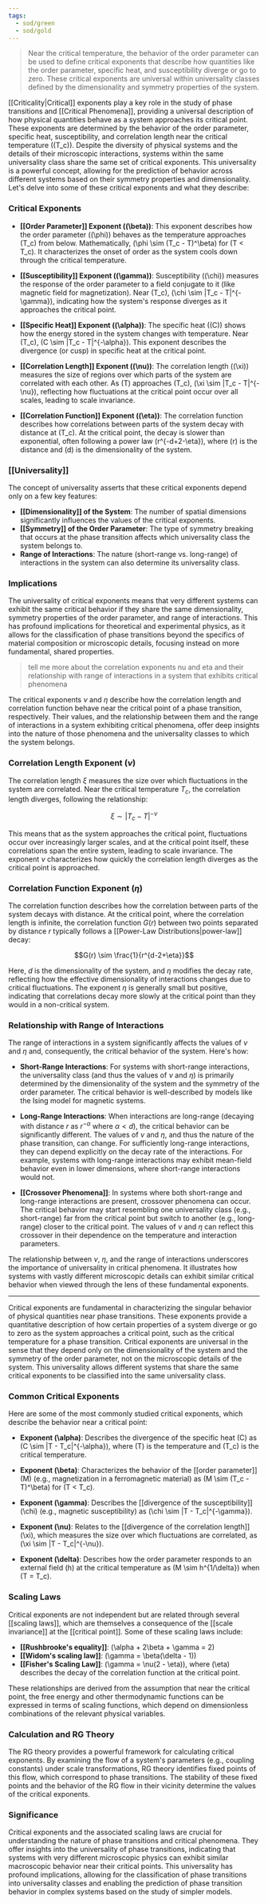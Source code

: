 ```yaml
---
tags:
  - sod/green
  - sod/gold
---
```


> Near the critical temperature, the behavior of the order parameter can be used to define critical exponents that describe how quantities like the order parameter, specific heat, and susceptibility diverge or go to zero. These critical exponents are universal within universality classes defined by the dimensionality and symmetry properties of the system.

[[Criticality|Critical]] exponents play a key role in the study of phase transitions and [[Critical Phenomena]], providing a universal description of how physical quantities behave as a system approaches its critical point. These exponents are determined by the behavior of the order parameter, specific heat, susceptibility, and correlation length near the critical temperature (\(T_c\)). Despite the diversity of physical systems and the details of their microscopic interactions, systems within the same universality class share the same set of critical exponents. This universality is a powerful concept, allowing for the prediction of behavior across different systems based on their symmetry properties and dimensionality. Let's delve into some of these critical exponents and what they describe:

### Critical Exponents

- **[[Order Parameter]] Exponent (\(\beta\))**: This exponent describes how the order parameter (\(\phi\)) behaves as the temperature approaches \(T_c\) from below. Mathematically, \(\phi \sim (T_c - T)^\beta\) for \(T < T_c\). It characterizes the onset of order as the system cools down through the critical temperature.

- **[[Susceptibility]] Exponent (\(\gamma\))**: Susceptibility (\(\chi\)) measures the response of the order parameter to a field conjugate to it (like magnetic field for magnetization). Near \(T_c\), \(\chi \sim |T_c - T|^{-\gamma}\), indicating how the system's response diverges as it approaches the critical point.

- **[[Specific Heat]] Exponent (\(\alpha\))**: The specific heat (\(C\)) shows how the energy stored in the system changes with temperature. Near \(T_c\), \(C \sim |T_c - T|^{-\alpha}\). This exponent describes the divergence (or cusp) in specific heat at the critical point.

- **[[Correlation Length]] Exponent (\(\nu\))**: The correlation length (\(\xi\)) measures the size of regions over which parts of the system are correlated with each other. As \(T\) approaches \(T_c\), \(\xi \sim |T_c - T|^{-\nu}\), reflecting how fluctuations at the critical point occur over all scales, leading to scale invariance.

- **[[Correlation Function]] Exponent (\(\eta\))**: The correlation function describes how correlations between parts of the system decay with distance at \(T_c\). At the critical point, the decay is slower than exponential, often following a power law \(r^{-d+2-\eta}\), where \(r\) is the distance and \(d\) is the dimensionality of the system.

### [[Universality]]

The concept of universality asserts that these critical exponents depend only on a few key features:
- **[[Dimensionality]] of the System**: The number of spatial dimensions significantly influences the values of the critical exponents.
- **[[Symmetry]] of the Order Parameter**: The type of symmetry breaking that occurs at the phase transition affects which universality class the system belongs to.
- **Range of Interactions**: The nature (short-range vs. long-range) of interactions in the system can also determine its universality class.

### Implications

The universality of critical exponents means that very different systems can exhibit the same critical behavior if they share the same dimensionality, symmetry properties of the order parameter, and range of interactions. This has profound implications for theoretical and experimental physics, as it allows for the classification of phase transitions beyond the specifics of material composition or microscopic details, focusing instead on more fundamental, shared properties.


> tell me more about the correlation exponents nu and eta and their relationship with range of interactions in a system that exhibits critical phenomena

The critical exponents $\nu$ and $\eta$ describe how the correlation length and correlation function behave near the critical point of a phase transition, respectively. Their values, and the relationship between them and the range of interactions in a system exhibiting critical phenomena, offer deep insights into the nature of those phenomena and the universality classes to which the system belongs.

### Correlation Length Exponent ($\nu$)

The correlation length $\xi$ measures the size over which fluctuations in the system are correlated. Near the critical temperature $T_c$, the correlation length diverges, following the relationship:

$$\xi \sim |T_c - T|^{-\nu}$$

This means that as the system approaches the critical point, fluctuations occur over increasingly larger scales, and at the critical point itself, these correlations span the entire system, leading to scale invariance. The exponent $\nu$ characterizes how quickly the correlation length diverges as the critical point is approached.

### Correlation Function Exponent ($\eta$)

The correlation function describes how the correlation between parts of the system decays with distance. At the critical point, where the correlation length is infinite, the correlation function $G(r)$ between two points separated by distance $r$ typically follows a [[Power-Law Distributions|power-law]] decay:

$$G(r) \sim \frac{1}{r^{d-2+\eta}}$$

Here, $d$ is the dimensionality of the system, and $\eta$ modifies the decay rate, reflecting how the effective dimensionality of interactions changes due to critical fluctuations. The exponent $\eta$ is generally small but positive, indicating that correlations decay more slowly at the critical point than they would in a non-critical system.

### Relationship with Range of Interactions

The range of interactions in a system significantly affects the values of $\nu$ and $\eta$ and, consequently, the critical behavior of the system. Here's how:

- **Short-Range Interactions**: For systems with short-range interactions, the universality class (and thus the values of $\nu$ and $\eta$) is primarily determined by the dimensionality of the system and the symmetry of the order parameter. The critical behavior is well-described by models like the Ising model for magnetic systems.

- **Long-Range Interactions**: When interactions are long-range (decaying with distance $r$ as $r^{-\alpha}$ where $\alpha < d$), the critical behavior can be significantly different. The values of $\nu$ and $\eta$, and thus the nature of the phase transition, can change. For sufficiently long-range interactions, they can depend explicitly on the decay rate of the interactions. For example, systems with long-range interactions may exhibit mean-field behavior even in lower dimensions, where short-range interactions would not.

- **[[Crossover Phenomena]]**: In systems where both short-range and long-range interactions are present, crossover phenomena can occur. The critical behavior may start resembling one universality class (e.g., short-range) far from the critical point but switch to another (e.g., long-range) closer to the critical point. The values of $\nu$ and $\eta$ can reflect this crossover in their dependence on the temperature and interaction parameters.

The relationship between $\nu$, $\eta$, and the range of interactions underscores the importance of universality in critical phenomena. It illustrates how systems with vastly different microscopic details can exhibit similar critical behavior when viewed through the lens of these fundamental exponents.

---

Critical exponents are fundamental in characterizing the singular behavior of physical quantities near phase transitions. These exponents provide a quantitative description of how certain properties of a system diverge or go to zero as the system approaches a critical point, such as the critical temperature for a phase transition. Critical exponents are universal in the sense that they depend only on the dimensionality of the system and the symmetry of the order parameter, not on the microscopic details of the system. This universality allows different systems that share the same critical exponents to be classified into the same universality class.

### Common Critical Exponents

Here are some of the most commonly studied critical exponents, which describe the behavior near a critical point:

- **Exponent \(\alpha\)**: Describes the divergence of the specific heat \(C\) as \(C \sim |T - T_c|^{-\alpha}\), where \(T\) is the temperature and \(T_c\) is the critical temperature.
  
- **Exponent \(\beta\)**: Characterizes the behavior of the [[order parameter]] \(M\) (e.g., magnetization in a ferromagnetic material) as \(M \sim (T_c - T)^\beta\) for \(T < T_c\).
  
- **Exponent \(\gamma\)**: Describes the [[divergence of the susceptibility]] \(\chi\) (e.g., magnetic susceptibility) as \(\chi \sim |T - T_c|^{-\gamma}\).
  
- **Exponent \(\nu\)**: Relates to the [[divergence of the correlation length]] \(\xi\), which measures the size over which fluctuations are correlated, as \(\xi \sim |T - T_c|^{-\nu}\).
  
- **Exponent \(\delta\)**: Describes how the order parameter responds to an external field \(h\) at the critical temperature as \(M \sim h^{1/\delta}\) when \(T = T_c\).

### Scaling Laws

Critical exponents are not independent but are related through several [[scaling laws]], which are themselves a consequence of the [[scale invariance]] at the [[critical point]]. Some of these scaling laws include:

- **[[Rushbrooke's equality]]**: \(\alpha + 2\beta + \gamma = 2\)
- **[[Widom's scaling law]]**: \(\gamma = \beta(\delta - 1)\)
- **[[Fisher's Scaling Law]]**: \(\gamma = \nu(2 - \eta)\), where \(\eta\) describes the decay of the correlation function at the critical point.

These relationships are derived from the assumption that near the critical point, the free energy and other thermodynamic functions can be expressed in terms of scaling functions, which depend on dimensionless combinations of the relevant physical variables.

### Calculation and RG Theory

The RG theory provides a powerful framework for calculating critical exponents. By examining the flow of a system's parameters (e.g., coupling constants) under scale transformations, RG theory identifies fixed points of this flow, which correspond to phase transitions. The stability of these fixed points and the behavior of the RG flow in their vicinity determine the values of the critical exponents.

### Significance

Critical exponents and the associated scaling laws are crucial for understanding the nature of phase transitions and critical phenomena. They offer insights into the universality of phase transitions, indicating that systems with very different microscopic physics can exhibit similar macroscopic behavior near their critical points. This universality has profound implications, allowing for the classification of phase transitions into universality classes and enabling the prediction of phase transition behavior in complex systems based on the study of simpler models.